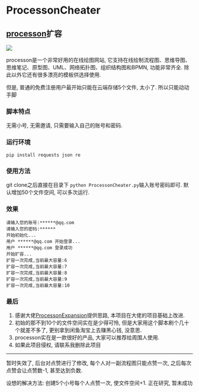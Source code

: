 # ProcessonCheater
## [processon](https://www.processon.com/)扩容

![](https://www.processon.com/assets/images/tour/flow.png)

processon是一个非常好用的在线绘图网站, 它支持在线绘制流程图、思维导图、思维笔记、原型图、UML、网络拓扑图、组织结构图和BPMN, 功能非常齐全. 除此以外它还有很多漂亮的模板供选择使用.

但是, 普通的免费注册用户最开始只能在云端存储5个文件, 太小了. 所以只能动动手脚

### 脚本特点
无需小号, 无需邀请, 只需要输入自己的账号和密码.

### 运行环境
`pip install requests json re`

### 使用方法
git clone之后直接在目录下
`python ProcessonCheater.py`输入账号密码即可. 默认增加50个文件空间, 可以多次运行.

### 效果
```
请输入您的账号:******@qq.com
请输入您的密码:******
开始初始化...
用户 ******@qq.com 开始登录...
用户 ******@qq.com 登录成功
开始扩容...
扩容一次完成,当前最大容量:6
扩容一次完成,当前最大容量:7
扩容一次完成,当前最大容量:8
扩容一次完成,当前最大容量:9
扩容一次完成,当前最大容量:10
```

### 最后
1. 感谢大佬[ProcessonExpansion](https://github.com/goldenJet/ProcessonExpansion)提供思路, 本项目在大佬的项目基础上改进.
2. 初始的那不到10个的文件空间实在是少得可怜, 但是大家用这个脚本刷个几十个就差不多了, 更别拿到闲鱼淘宝上去赚黑心钱, 没意思.
3. processon实在是一款很好的产品, 大家可以推荐给周围人使用.
4. 如果此项目侵权, 请联系我删除此项目

---

暂时失效了, 后台对点赞进行了修改, 每个人对一副流程图只能点赞一次, 之后每次点赞会让点赞数-1, 甚至达到负数. 

设想的解决方法: 创建5个小号每个人点赞一次, 使文件空间+1. 正在研究, 暂未成功